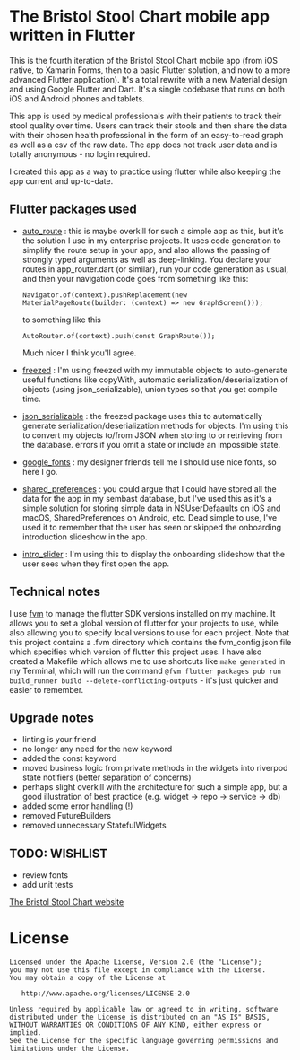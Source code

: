 # The Bristol Stool Chart mobile app written in Flutter
This is the fourth iteration of the Bristol Stool Chart mobile app (from iOS native, to Xamarin Forms, then to a basic Flutter solution, and now to a more advanced Flutter application). It's a total rewrite with a new Material design and using Google Flutter and Dart. It's a single codebase that runs on both iOS and Android phones and tablets.

This app is used by medical professionals with their patients to track their stool quality over time. Users can track their stools and then share the data with their chosen health professional in the form of an easy-to-read graph as well as a csv of the raw data. The app does not track user data and is totally anonymous - no login required.

I created this app as a way to practice using flutter while also keeping the app current and up-to-date. 

## Flutter packages used

* [auto_route](https://pub.dev/packages/auto_route) : this is maybe overkill for such a simple app as this, but it's the solution I use in my enterprise projects. It uses code generation to simplify the route setup in your app, and also allows the passing of strongly typed arguments as well as deep-linking. You declare your routes in app_router.dart (or similar), run your code generation as usual, and then your navigation code goes from something like this:
  
  `Navigator.of(context).pushReplacement(new MaterialPageRoute(builder: (context) => new GraphScreen()));` 
  
  to something like this 
  
  `AutoRouter.of(context).push(const GraphRoute());` 
  
  Much nicer I think you'll agree.
* [freezed](https://pub.dev/packages/freezed) : I'm using freezed with my immutable objects to auto-generate useful functions like copyWith, automatic serialization/deserialization of objects (using json_serializable), union types so that you get compile time.
* [json_serializable](https://pub.dev/packages/json_serializable) : the freezed package uses this to automatically generate serialization/deserialization methods for objects. I'm using this to convert my objects to/from JSON when 
storing to or retrieving from the database.
errors if you omit a state or include an impossible state.
* [google_fonts](https://pub.dev/packages/google_fonts) : my designer friends tell me I should use nice fonts, so here I go.
* [shared_preferences](https://pub.dev/packages/shared_preferences) : you could argue that I could have stored all the data for the app in my sembast database, but I've used this as it's a simple solution for storing simple data in 
NSUserDefaaults on iOS and macOS, SharedPreferences on Android, etc. Dead simple to use, I've used it to remember that the user has seen or skipped the onboarding introduction slideshow in the app.
* [intro_slider](https://pub.dev/packages/intro_slider) : I'm using this to display the onboarding slideshow that the user sees when they first open the app.

## Technical notes

I use [fvm](https://fvm.app) to manage the flutter SDK versions installed on my machine. It allows you to set a global version of flutter for your projects to use, while also allowing you to specify local versions to use for each 
project. Note that this project contains a .fvm directory which contains the fvm_config.json file which specifies which version of flutter this project uses.
I have also created a Makefile which allows me to use shortcuts like `make generated` in my Terminal, which will run the command `@fvm flutter packages pub run build_runner build --delete-conflicting-outputs` - it's just quicker
and easier to remember.

## Upgrade notes

- linting is your friend
- no longer any need for the new keyword
- added the const keyword
- moved business logic from private methods in the widgets into riverpod state notifiers (better separation of concerns)
- perhaps slight overkill with the architecture for such a simple app, but a good illustration of best practice (e.g. widget -> repo -> service -> db)
- added some error handling (!)
- removed FutureBuilders 
- removed unnecessary StatefulWidgets

## TODO: WISHLIST

- review fonts
- add unit tests


[The Bristol Stool Chart website](https://bristolstoolchart.net)

# License

```
Licensed under the Apache License, Version 2.0 (the "License");
you may not use this file except in compliance with the License.
You may obtain a copy of the License at

   http://www.apache.org/licenses/LICENSE-2.0

Unless required by applicable law or agreed to in writing, software
distributed under the License is distributed on an "AS IS" BASIS,
WITHOUT WARRANTIES OR CONDITIONS OF ANY KIND, either express or implied.
See the License for the specific language governing permissions and
limitations under the License.
```
